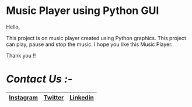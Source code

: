 # Music Player using Python GUI
Hello, 

This project is on music player created using Python graphics. This project can play, pause and stop the music. I hope you like this Music Player. 

Thank you !!

# *Contact Us :-*


|[Instagram](https://instagram.com/universal_coder)|[Twitter](https://twitter.com/LondheAaryan)|[Linkedin](https://www.linkedin.com/in/aaryan-r-londhe-0a1809179/)|
|-|-|-|

